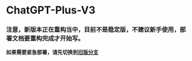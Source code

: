 # ChatGPT-Plus-V3

### 注意，新版本正在重构当中，目前不是稳定版，不建议新手使用，部署文档要重构完成才开始写。

**如果需要紧急部署，请先切换到[旧版分支](https://github.com/yangjian102621/chatgpt-plus/tree/v2)**


